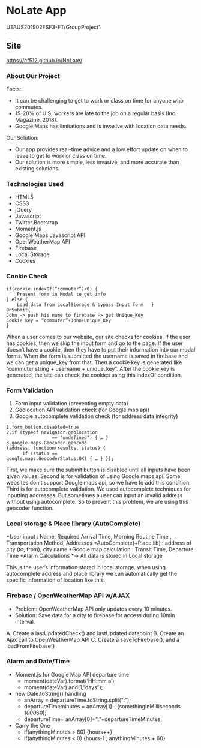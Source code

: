 # NoLate App
UTAUS201902FSF3-FT/GroupProject1

## Site
https://cf512.github.io/NoLate/

### About Our Project

Facts:
* It can be challenging to get to work or class on time for anyone who commutes.
* 15-20% of U.S. workers are late to the job on a regular basis (Inc. Magazine, 2018).
* Google Maps has limitations and is invasive with location data needs.

Our Solution:
* Our app provides real-time advice and a low effort update on when to leave to get to work or class on time.
* Our solution is more simple, less invasive, and more accurate than existing solutions.

### Technologies Used

* HTML5
* CSS3
* jQuery
* Javascript
* Twitter Bootstrap
* Moment.js
* Google Maps Javascript API
* OpenWeatherMap API
* Firebase
* Local Storage
* Cookies

### Cookie Check

```
if(cookie.indexOf(“commuter”)<0) {
	Present form in Modal to get info
} else {
	Load data from LocalStorage & bypass Input form   } 
OnSubmit{
John -> push his name to firebase -> get Unique_Key
Cookie key = “commuter”+John+Unique_Key
}
```

When a user comes to our website, our site checks for cookies. If the user has cookies, then we skip the input form and go to the page. If the user doesn’t have a cookie, then they have to put 
their information into our modal forms. When the form is submitted the username is saved in firebase and we can get a unique_key from that. Then a cookie key is generated like “commuter string + 
username + unique_key”. After the cookie key is generated, the site can check the cookies using this indexOf condition.

### Form Validation

1. Form input validation (preventing empty data) 
2. Geolocation API validation check (for Google map api)
3. Google autocomplete validation check (for address data integrity)

```
1.form_button.disabled=true
2.if (typeof navigator.geolocation 
                 == "undefined") { … }
3.google.maps.Geocoder.geocode
(address, function(results, status) {
      if (status == 
google.maps.GeocoderStatus.OK) { … } });
```

First, we make sure the submit button is disabled until all inputs have been given values. 
Second is for validation of using Google maps api. Some websites don’t support Google maps api, so we have to add this condition.
Third is for autocomplete validation. We used autocomplete techniques for inputting addresses. But sometimes a user can input an invalid address without using autocomplete. So to prevent this 
problem, we are using this geocoder function.

### Local storage & Place library (AutoComplete)

*User input : Name, Required Arrival Time, Morning Routine Time , Transportation Method, Addresses
*AutoComplete(+Place lib) : address of city (to, from), city name
*Google map calculation : Transit Time, Departure Time
*Alarm Calculations
*→ All data is stored in Local storage

This is the user’s information stored in local storage. when using autocomplete address and place library we can automatically get the specific information of location like this.

### Firebase / OpenWeatherMap API w/AJAX

* Problem: OpenWeatherMap API only updates every 10 minutes.
* Solution: Save data for a city to firebase for access during 10min interval.

A.	Create a lastUpdatedCheck() and lastUpdated datapoint
B.	Create an Ajax call to OpenWeatherMap API
C.	Create a saveToFirebase(), and a loadFromFirebase()

### Alarm and Date/Time

* Moment.js for Google Map API departure time
  * moment(dateVar).format(‘HH:mm a’);
  * moment(dateVar).add(1,”days”);
* new Date.toString() handling
  * anArray = departureTime.toString.split(“:”);
  * departureTimeminutes = anArray[1] - (somethingInMilliseconds *1000*60);
  * departureTime= anArray[0]+”:”+departureTimeMinutes;
* Carry the One
  * if(anythingMinutes > 60) {hours++}
  * if(anythingMinutes < 0) {hours-1 ; anythingMinutes + 60}
